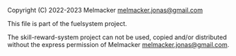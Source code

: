 Copyright (C) 2022-2023 Melmacker melmacker.jonas@gmail.com

This file is part of the fuelsystem project.

The skill-reward-system project can not be used, copied and/or distributed without the express permission of Melmacker melmacker.jonas@gmail.com.
